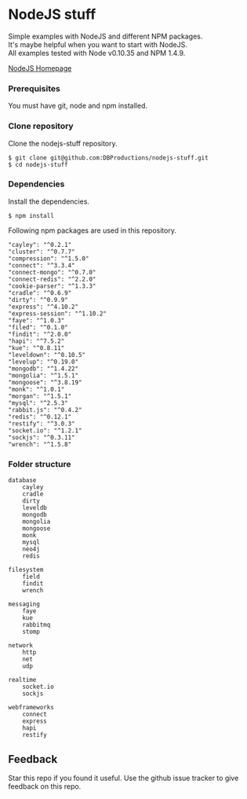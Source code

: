 # NodeJS stuff

Simple examples with NodeJS and different NPM packages.  
It's maybe helpful when you want to start with NodeJS.  
All examples tested with Node v0.10.35 and NPM 1.4.9.  

[NodeJS Homepage](http://www.nodejs.org)

### Prerequisites

You must have git, node and npm installed.  

### Clone repository

Clone the nodejs-stuff repository.

    $ git clone git@github.com:DBProductions/nodejs-stuff.git
    $ cd nodejs-stuff

### Dependencies

Install the dependencies.

    $ npm install

Following npm packages are used in this repository.

    "cayley": "^0.2.1"
    "cluster": "^0.7.7"
    "compression": "^1.5.0"
    "connect": "^3.3.4"
    "connect-mongo": "^0.7.0"
    "connect-redis": "^2.2.0"
    "cookie-parser": "^1.3.3"
    "cradle": "^0.6.9"
    "dirty": "^0.9.9"
    "express": "^4.10.2"
    "express-session": "^1.10.2"
    "faye": "^1.0.3"
    "filed": "^0.1.0"
    "findit": "^2.0.0"
    "hapi": "^7.5.2"
    "kue": "^0.8.11"
    "leveldown": "^0.10.5"
    "levelup": "^0.19.0"
    "mongodb": "^1.4.22"
    "mongolia": "^1.5.1"
    "mongoose": "^3.8.19"
    "monk": "^1.0.1"
    "morgan": "^1.5.1"
    "mysql": "^2.5.3"
    "rabbit.js": "^0.4.2"
    "redis": "^0.12.1"
    "restify": "^3.0.3"
    "socket.io": "^1.2.1"
    "sockjs": "^0.3.11"
    "wrench": "^1.5.8"

### Folder structure

    database
        cayley
        cradle
        dirty
        leveldb
        mongodb
        mongolia
        mongoose
        monk
        mysql
        neo4j
        redis

    filesystem
        field
        findit        
        wrench

    messaging
        faye
        kue
        rabbitmq
        stomp

    network
        http
        net
        udp

    realtime
        socket.io
        sockjs

    webframeworks
        connect
        express
        hapi
        restify

## Feedback
Star this repo if you found it useful. Use the github issue tracker to give feedback on this repo.